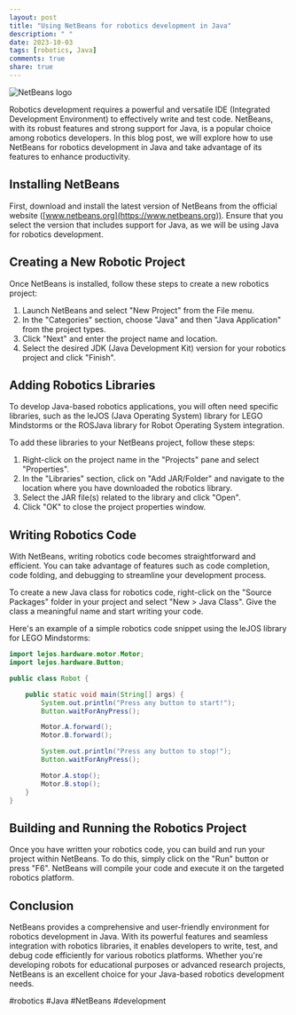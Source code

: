 ```yaml
---
layout: post
title: "Using NetBeans for robotics development in Java"
description: " "
date: 2023-10-03
tags: [robotics, Java]
comments: true
share: true
---
```


![NetBeans logo](netbeans-logo.png)

Robotics development requires a powerful and versatile IDE (Integrated Development Environment) to effectively write and test code. NetBeans, with its robust features and strong support for Java, is a popular choice among robotics developers. In this blog post, we will explore how to use NetBeans for robotics development in Java and take advantage of its features to enhance productivity.

## Installing NetBeans

First, download and install the latest version of NetBeans from the official website ([www.netbeans.org](https://www.netbeans.org)). Ensure that you select the version that includes support for Java, as we will be using Java for robotics development.

## Creating a New Robotic Project

Once NetBeans is installed, follow these steps to create a new robotics project:

1. Launch NetBeans and select "New Project" from the File menu.
2. In the "Categories" section, choose "Java" and then "Java Application" from the project types.
3. Click "Next" and enter the project name and location.
4. Select the desired JDK (Java Development Kit) version for your robotics project and click "Finish".

## Adding Robotics Libraries

To develop Java-based robotics applications, you will often need specific libraries, such as the leJOS (Java Operating System) library for LEGO Mindstorms or the ROSJava library for Robot Operating System integration.

To add these libraries to your NetBeans project, follow these steps:

1. Right-click on the project name in the "Projects" pane and select "Properties".
2. In the "Libraries" section, click on "Add JAR/Folder" and navigate to the location where you have downloaded the robotics library.
3. Select the JAR file(s) related to the library and click "Open".
4. Click "OK" to close the project properties window.

## Writing Robotics Code

With NetBeans, writing robotics code becomes straightforward and efficient. You can take advantage of features such as code completion, code folding, and debugging to streamline your development process.

To create a new Java class for robotics code, right-click on the "Source Packages" folder in your project and select "New > Java Class". Give the class a meaningful name and start writing your code.

Here's an example of a simple robotics code snippet using the leJOS library for LEGO Mindstorms:

```java
import lejos.hardware.motor.Motor;
import lejos.hardware.Button;

public class Robot {

    public static void main(String[] args) {
        System.out.println("Press any button to start!");
        Button.waitForAnyPress();

        Motor.A.forward();
        Motor.B.forward();

        System.out.println("Press any button to stop!");
        Button.waitForAnyPress();

        Motor.A.stop();
        Motor.B.stop();
    }
}
```

## Building and Running the Robotics Project

Once you have written your robotics code, you can build and run your project within NetBeans. To do this, simply click on the "Run" button or press "F6". NetBeans will compile your code and execute it on the targeted robotics platform.

## Conclusion

NetBeans provides a comprehensive and user-friendly environment for robotics development in Java. With its powerful features and seamless integration with robotics libraries, it enables developers to write, test, and debug code efficiently for various robotics platforms. Whether you're developing robots for educational purposes or advanced research projects, NetBeans is an excellent choice for your Java-based robotics development needs.

#robotics #Java #NetBeans #development